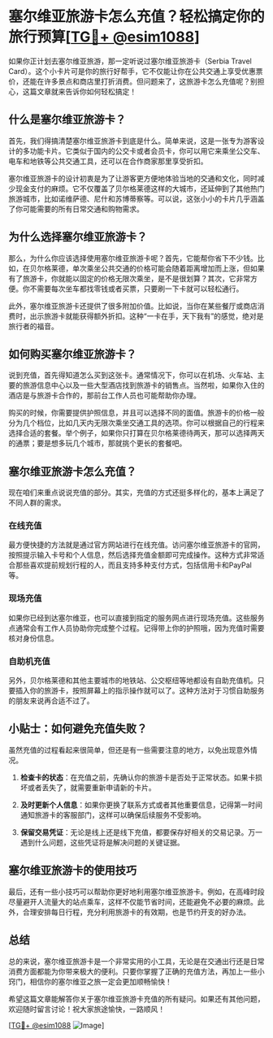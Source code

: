 # 塞尔维亚旅游卡怎么充值？轻松搞定你的旅行预算[[TG💪+ @esim1088](https://t.me/s/esim1088)]

如果你正计划去塞尔维亚旅游，那一定听说过塞尔维亚旅游卡（Serbia Travel Card）。这个小卡片可是你的旅行好帮手，它不仅能让你在公共交通上享受优惠票价，还能在许多景点和商店里打折消费。但问题来了，这旅游卡怎么充值呢？别担心，这篇文章就来告诉你如何轻松搞定！

## 什么是塞尔维亚旅游卡？

首先，我们得搞清楚塞尔维亚旅游卡到底是什么。简单来说，这是一张专为游客设计的多功能卡片。它类似于国内的公交卡或者会员卡，你可以用它来乘坐公交车、电车和地铁等公共交通工具，还可以在合作商家那里享受折扣。

塞尔维亚旅游卡的设计初衷是为了让游客更方便地体验当地的交通和文化，同时减少现金支付的麻烦。它不仅覆盖了贝尔格莱德这样的大城市，还延伸到了其他热门旅游城市，比如诺维萨德、尼什和苏博蒂察等。可以说，这张小小的卡片几乎涵盖了你可能需要的所有日常交通和购物需求。

## 为什么选择塞尔维亚旅游卡？

那么，为什么你应该选择使用塞尔维亚旅游卡呢？首先，它能帮你省下不少钱。比如，在贝尔格莱德，单次乘坐公共交通的价格可能会随着距离增加而上涨，但如果有了旅游卡，你就能以固定的价格无限次乘坐，是不是很划算？其次，它非常方便。你不需要每次坐车都找零钱或者买票，只要刷一下卡就可以轻松通行。

此外，塞尔维亚旅游卡还提供了很多附加价值。比如说，当你在某些餐厅或商店消费时，出示旅游卡就能获得额外折扣。这种“一卡在手，天下我有”的感觉，绝对是旅行者的福音。

## 如何购买塞尔维亚旅游卡？

说到充值，首先得知道怎么买到这张卡。通常情况下，你可以在机场、火车站、主要的旅游信息中心以及一些大型酒店找到旅游卡的销售点。当然啦，如果你入住的酒店是与旅游卡合作的，那前台工作人员也可能帮助你办理。

购买的时候，你需要提供护照信息，并且可以选择不同的面值。旅游卡的价格一般分为几个档位，比如几天内无限次乘坐交通工具的选项。你可以根据自己的行程来选择合适的套餐。举个例子，如果你只打算在贝尔格莱德待两天，那可以选择两天的通票；要是想多玩几个城市，那就挑个更长的套餐吧。

## 塞尔维亚旅游卡怎么充值？

现在咱们来重点说说充值的部分。其实，充值的方式还挺多样化的，基本上满足了不同人群的需求。

### 在线充值

最方便快捷的方法就是通过官方网站进行在线充值。访问塞尔维亚旅游卡的官网，按照提示输入卡号和个人信息，然后选择充值金额即可完成操作。这种方式非常适合那些喜欢提前规划行程的人，而且支持多种支付方式，包括信用卡和PayPal等。

### 现场充值

如果你已经到达塞尔维亚，也可以直接到指定的服务网点进行现场充值。这些服务点通常会有工作人员协助你完成整个过程。记得带上你的护照哦，因为充值时需要核对身份信息。

### 自助机充值

另外，贝尔格莱德和其他主要城市的地铁站、公交枢纽等地都设有自助充值机。只要插入你的旅游卡，按照屏幕上的指示操作就可以了。这种方法对于习惯自助服务的朋友来说再合适不过了。

## 小贴士：如何避免充值失败？

虽然充值的过程看起来很简单，但还是有一些需要注意的地方，以免出现意外情况。

1. **检查卡的状态**：在充值之前，先确认你的旅游卡是否处于正常状态。如果卡损坏或者丢失了，就需要重新申请新的卡片。
   
2. **及时更新个人信息**：如果你更换了联系方式或者其他重要信息，记得第一时间通知旅游卡的客服部门，这样可以确保后续服务不受影响。

3. **保留交易凭证**：无论是线上还是线下充值，都要保存好相关的交易记录。万一遇到什么问题，这些凭证将是解决问题的关键证据。

## 塞尔维亚旅游卡的使用技巧

最后，还有一些小技巧可以帮助你更好地利用塞尔维亚旅游卡。例如，在高峰时段尽量避开人流量大的站点乘车，这样不仅能节省时间，还能避免不必要的麻烦。此外，合理安排每日行程，充分利用旅游卡的有效期，也是节约开支的好办法。

## 总结

总的来说，塞尔维亚旅游卡是一个非常实用的小工具，无论是在交通出行还是日常消费方面都能为你带来极大的便利。只要你掌握了正确的充值方法，再加上一些小窍门，相信你的塞尔维亚之旅一定会更加顺畅愉快！

希望这篇文章能解答你关于塞尔维亚旅游卡充值的所有疑问。如果还有其他问题，欢迎随时留言讨论！祝大家旅途愉快，一路顺风！

[[TG💪+ @esim1088](https://t.me/s/esim1088) ![Image](https://i.postimg.cc/4NQfJmqS/Snipaste-2025-05-13-00-14-12.png)]